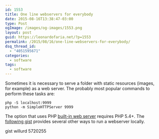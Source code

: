 ```yaml
---
id: 1553
title: One line webservers for everybody
date: 2015-08-16T13:38:47-03:00
type: Post
ogImage: /images/og-images/1553.png
layout: post
guid: https://leonardofaria.net/?p=1553
permalink: /2015/08/16/one-line-webservers-for-everybody/
dsq_thread_id:
  - "4051595671"
categories:
  - software
tags:
  - software
---
```

Sometimes it is necessary to serve a folder with static resources (images, for example) as a web server. The probably most popular commands to perform these tasks are:

```shell
php -S localhost:9999
python -m SimpleHTTPServer 9999
```

The option that uses PHP [built-in web server](http://php.net/manual/en/features.commandline.webserver.php) requires PHP 5.4+. The [following gist](https://gist.github.com/willurd/5720255) provides several other ways to run a webserver locally.  

gist willurd 5720255
